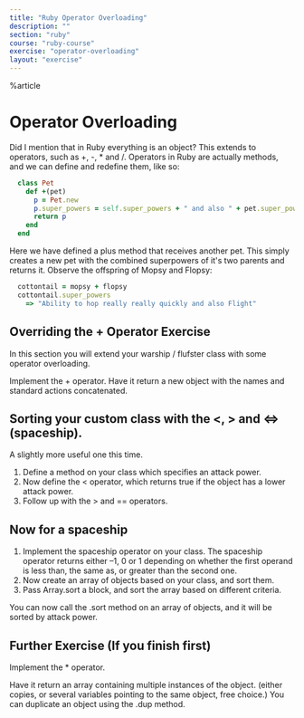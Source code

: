 ```yaml
---
title: "Ruby Operator Overloading"
description: ""
section: "ruby"
course: "ruby-course"
exercise: "operator-overloading"
layout: "exercise"
---
```


%article



# Operator Overloading


Did I mention that in Ruby everything is an object? This extends to operators, such as +, -, * and /. Operators in Ruby are actually methods, and we can define and redefine them, like so:

```ruby
  class Pet
    def +(pet)
      p = Pet.new
      p.super_powers = self.super_powers + " and also " + pet.super_powers
      return p
    end
  end
```





Here we have defined a plus method that receives another pet. This simply creates a new pet with the combined superpowers of it's two parents and returns it. Observe the offspring of Mopsy and Flopsy:

```ruby
  cottontail = mopsy + flopsy
  cottontail.super_powers
    => "Ability to hop really really quickly and also Flight"
```









## Overriding the + Operator Exercise

In this section you will extend your warship / flufster class with some operator overloading.

Implement the + operator. Have it return a new object with the names and standard actions concatenated.



## Sorting your custom class with the <, > and <=> (spaceship).

A slightly more useful one this time.

1. Define a method on your class which specifies an attack power.
2. Now define the < operator, which returns true if the object has a lower attack power.
3. Follow up with the > and == operators.



## Now for a spaceship

1. Implement the spaceship operator on your class. The spaceship operator returns either –1, 0 or 1 depending on whether the first operand is less than, the same as, or greater than the second one.
2. Now create an array of objects based on your class, and sort them.
3. Pass Array.sort a block, and sort the array based on different criteria.

You can now call the .sort method on an array of objects, and it will be sorted by attack power.



## Further Exercise (If you finish first)

Implement the * operator.

Have it return an array containing multiple instances of the object. (either copies, or several variables pointing to the same object, free choice.) You can duplicate an object using the .dup method.
